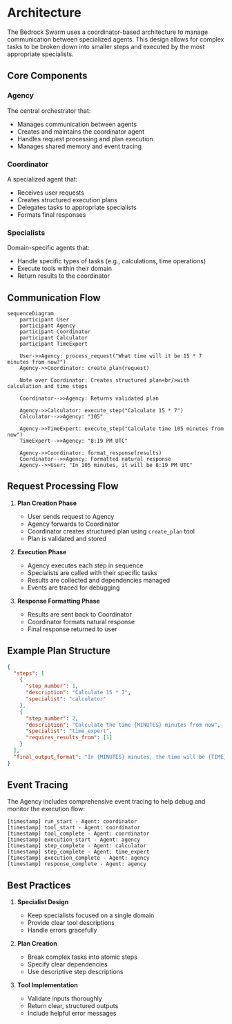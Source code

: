 # Architecture

The Bedrock Swarm uses a coordinator-based architecture to manage communication between specialized agents. This design allows for complex tasks to be broken down into smaller steps and executed by the most appropriate specialists.

## Core Components

### Agency
The central orchestrator that:
- Manages communication between agents
- Creates and maintains the coordinator agent
- Handles request processing and plan execution
- Manages shared memory and event tracing

### Coordinator
A specialized agent that:
- Receives user requests
- Creates structured execution plans
- Delegates tasks to appropriate specialists
- Formats final responses

### Specialists
Domain-specific agents that:
- Handle specific types of tasks (e.g., calculations, time operations)
- Execute tools within their domain
- Return results to the coordinator

## Communication Flow

```mermaid
sequenceDiagram
    participant User
    participant Agency
    participant Coordinator
    participant Calculator
    participant TimeExpert

    User->>Agency: process_request("What time will it be 15 * 7 minutes from now?")
    Agency->>Coordinator: create_plan(request)

    Note over Coordinator: Creates structured plan<br/>with calculation and time steps

    Coordinator-->>Agency: Returns validated plan

    Agency->>Calculator: execute_step("Calculate 15 * 7")
    Calculator-->>Agency: "105"

    Agency->>TimeExpert: execute_step("Calculate time 105 minutes from now")
    TimeExpert-->>Agency: "8:19 PM UTC"

    Agency->>Coordinator: format_response(results)
    Coordinator-->>Agency: Formatted natural response
    Agency-->>User: "In 105 minutes, it will be 8:19 PM UTC"
```

## Request Processing Flow

1. **Plan Creation Phase**
   - User sends request to Agency
   - Agency forwards to Coordinator
   - Coordinator creates structured plan using `create_plan` tool
   - Plan is validated and stored

2. **Execution Phase**
   - Agency executes each step in sequence
   - Specialists are called with their specific tasks
   - Results are collected and dependencies managed
   - Events are traced for debugging

3. **Response Formatting Phase**
   - Results are sent back to Coordinator
   - Coordinator formats natural response
   - Final response returned to user

## Example Plan Structure

```json
{
  "steps": [
    {
      "step_number": 1,
      "description": "Calculate 15 * 7",
      "specialist": "calculator"
    },
    {
      "step_number": 2,
      "description": "Calculate the time {MINUTES} minutes from now",
      "specialist": "time_expert",
      "requires_results_from": [1]
    }
  ],
  "final_output_format": "In {MINUTES} minutes, the time will be {TIME}"
}
```

## Event Tracing

The Agency includes comprehensive event tracing to help debug and monitor the execution flow:

```
[timestamp] run_start - Agent: coordinator
[timestamp] tool_start - Agent: coordinator
[timestamp] tool_complete - Agent: coordinator
[timestamp] execution_start - Agent: agency
[timestamp] step_complete - Agent: calculator
[timestamp] step_complete - Agent: time_expert
[timestamp] execution_complete - Agent: agency
[timestamp] response_complete - Agent: agency
```

## Best Practices

1. **Specialist Design**
   - Keep specialists focused on a single domain
   - Provide clear tool descriptions
   - Handle errors gracefully

2. **Plan Creation**
   - Break complex tasks into atomic steps
   - Specify clear dependencies
   - Use descriptive step descriptions

3. **Tool Implementation**
   - Validate inputs thoroughly
   - Return clear, structured outputs
   - Include helpful error messages
